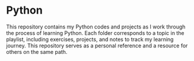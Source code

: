 # Python
This repository contains my Python codes and projects as I work through the process of learning Python. Each folder corresponds to a topic in the playlist, including exercises, projects, and notes to track my learning journey. This repository serves as a personal reference and a resource for others on the same path.
